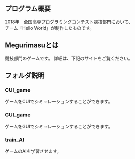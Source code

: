 ## プログラム概要
2018年　全国高専プログラミングコンテスト競技部門において、  
チーム「Hello World」が制作したものです。

## Megurimasuとは
競技部門のゲームです。
詳細は、下記のサイトをご覧ください。

## フォルダ説明
### CUI_game
ゲームをCUIでシミュレーションすることができます。

### GUI_game
ゲームをGUIでシミュレーションすることができます。

### train_AI
ゲームのAIを学習させます。